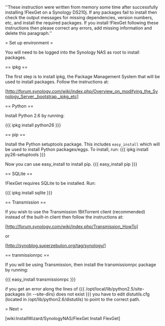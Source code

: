 ''These instruction were written from memory some time after successfully installing !FlexGet on a Synology DS210j. If any packages fail to install then check the output messages for missing dependencies, version numbers, etc, and install the required packages. If you install !FlexGet following these instructions then please correct any errors, add missing information and delete this paragraph.''

= Set up environment =

You will need to be logged into the Synology NAS as root to install packages.

== ipkg ==

The first step is to install ipkg, the Package Management System that will be used to install packages. Follow the instructions at:

[http://forum.synology.com/wiki/index.php/Overview_on_modifying_the_Synology_Server,_bootstrap,_ipkg_etc]

== Python ==

Install Python 2.6 by running:

{{{
ipkg install python26
}}}

== pip ==

Install the Python setuptools package. This includes `easy_install` which will be used to install Python packages/eggs. To install, run:
{{{
ipkg install py26-setuptools
}}}

Now you can use easy_install to install pip.
{{{
easy_install pip
}}}

== SQLite ==

!FlexGet requires SQLite to be installed. Run:

{{{
ipkg install sqlite
}}}

== Transmission ==

If you wish to use the Transmission !BitTorrent client (recommended) instead of the built-in client then follow the instructions at:

[http://forum.synology.com/wiki/index.php/Transmission_HowTo]

or

[http://synoblog.superzebulon.org/tag/synology/]

== tranmissionrpc == 

If you will be using Transmission, then install the transmissionrpc package by running:

{{{
easy_install transmissionrpc
}}}

if you get an error along the lines of
{{{
/opt/local/lib/python2.5/site-packages (in --site-dirs) does not exist
}}}
you have to edit distutils.cfg (located in /opt/lib/python2.6/distutils) to point to the correct path.

= Next =

[wiki:InstallWizard/SynologyNAS/FlexGet Install FlexGet]

